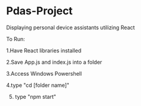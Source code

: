 # Pdas-Project
Displaying personal device assistants utilizing React

To Run:

1.Have React libraries installed

2.Save App.js and index.js into a folder

3.Access Windows Powershell

4.type "cd [folder name]"

5. type "npm start"
